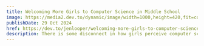 ```yaml
---
title: Welcoming More Girls to Computer Science in Middle School
image: https://media2.dev.to/dynamic/image/width=1000,height=420,fit=cover,gravity=auto,format=auto/https%3A%2F%2Fdev-to-uploads.s3.amazonaws.com%2Fuploads%2Farticles%2F6xe0qj30nd14cmn459wi.png
publishDate: 29 Oct 2024
href: https://dev.to/jenlooper/welcoming-more-girls-to-computer-science-in-middle-school-4bng
description: There is some disconnect in how girls perceive computer science, programmers, the craft of programming, and the career paths that are open to them. Let's get to work!
---
```

